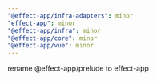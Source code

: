 ```yaml
---
"@effect-app/infra-adapters": minor
"effect-app": minor
"@effect-app/infra": minor
"@effect-app/core": minor
"@effect-app/vue": minor
---
```


rename @effect-app/prelude to effect-app
